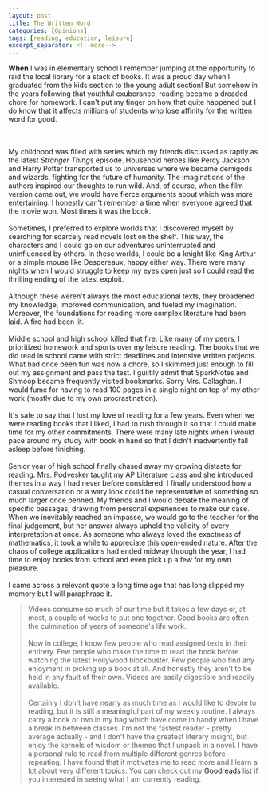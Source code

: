```yaml
---
layout: post
title: The Written Word
categories: [Opinions]
tags: [reading, education, leisure]
excerpt_separator: <!--more-->
---
```


**When** I was in elementary school I remember jumping at the opportunity to raid the local library for a stack of books. It was a proud day when I graduated from the kids section to the young adult section! But somehow in the years following that youthful exuberance, reading became a dreaded chore for homework. I can't put my finger on how that quite happened but I do know that it affects millions of students who lose affinity for the written word for good. 
<!--more-->
<br/><br/>
My childhood was filled with series which my friends discussed as raptly as the latest *Stranger Things* episode. Household heroes like Percy Jackson and Harry Potter transported us to universes where we became demigods and wizards, fighting for the future of humanity. The imaginations of the authors inspired our thoughts to run wild. And, of course, when the film version came out, we would have fierce arguments about which was more entertaining. I honestly can't remember a time when everyone agreed that the movie won. Most times it was the book. 
<br/><br/>
Sometimes, I preferred to explore worlds that I discovered myself by searching for scarcely read novels lost on the shelf. This way, the characters and I could go on our adventures uninterrupted and uninfluenced by others. In these worlds, I could be a knight like King Arthur or a simple mouse like Despereaux, happy either way. There were many nights when I would struggle to keep my eyes open just so I could read the thrilling ending of the latest exploit. 
<br/><br/>
Although these weren't always the most educational texts, they broadened my knowledge, improved communication, and fueled my imagination. Moreover, the foundations for reading more complex literature had been laid. A fire had been lit. 
<br/><br/>
Middle school and high school killed that fire. Like many of my peers, I prioritized homework and sports over my leisure reading. The books that we did read in school came with strict deadlines and intensive written projects. What had once been fun was now a chore, so I skimmed just enough to fill out my assignment and pass the test. I guiltily admit that SparkNotes and Shmoop became frequently visited bookmarks. Sorry Mrs. Callaghan. I would fume for having to read 100 pages in a single night on top of my other work (mostly due to my own procrastination). 
<br/><br/>
It's safe to say that I lost my love of reading for a few years. Even when we were reading books that I liked, I had to rush through it so that I could make time for my other commitments. There were many late nights when I would pace around my study with book in hand so that I didn't inadvertently fall asleep before finishing. 
<br/><br/>
Senior year of high school finally chased away my growing distaste for reading. Mrs. Podvesker taught my AP Literature class and she introduced themes in a way I had never before considered. I finally understood how a casual conversation or a wary look could be representative of something so much larger once penned. My friends and I would debate the meaning of specific passages, drawing from personal experiences to make our case. When we inevitably reached an impasse, we would go to the teacher for the final judgement, but her answer always upheld the validity of every interpretation at once. As someone who always loved the exactness of mathematics, it took a while to appreciate this open-ended nature. After the chaos of college applications had ended midway through the year, I had time to enjoy books from school and even pick up a few for my own pleasure. 
<br/><br/>
I came across a relevant quote a long time ago that has long slipped my memory but I will paraphrase it. 

> Videos consume so much of our time but it takes a few days or, at most, a couple of weeks to put one together. Good books are often the culmination of years of someone's life work. 
<br/><br/>
Now in college, I know few people who read assigned texts in their entirety. Few people who make the time to read the book before watching the latest Hollywood blockbuster. Few people who find any enjoyment in picking up a book at all. And honestly they aren't to be held in any fault of their own. Videos are easily digestible and readily available.
<br/><br/>
Certainly I don't have nearly as much time as I would like to devote to reading, but it is still a meaningful part of my weekly routine. I always carry a book or two in my bag which have come in handy when I have a break in between classes. I'm not the fastest reader - pretty average actually - and I don't have the greatest literary insight, but I enjoy the kernels of wisdom or themes that I unpack in a novel. I have a personal rule to read from multiple different genres before repeating. I have found that it motivates me to read more and I learn a lot about very different topics. You can check out my <a href="https://www.goodreads.com/review/list/99496080">Goodreads</a> list if you interested in seeing what I am currently reading. 
